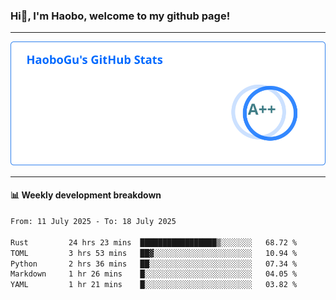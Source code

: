 <!--<h2 align="center"> Hi👋, I'm Haobo, welcome to my github page! </h2>-->
### Hi👋, I'm Haobo, welcome to my github page!
-------

<img href="https://github.com/HaoboGu" src="assets/stats.svg" alt="github stats" /> 

-------

#### 📊 **Weekly development breakdown**
<!--START_SECTION:waka-->

```txt
From: 11 July 2025 - To: 18 July 2025

Rust         24 hrs 23 mins  █████████████████▒░░░░░░░   68.72 %
TOML         3 hrs 53 mins   ██▓░░░░░░░░░░░░░░░░░░░░░░   10.94 %
Python       2 hrs 36 mins   ██░░░░░░░░░░░░░░░░░░░░░░░   07.34 %
Markdown     1 hr 26 mins    █░░░░░░░░░░░░░░░░░░░░░░░░   04.05 %
YAML         1 hr 21 mins    █░░░░░░░░░░░░░░░░░░░░░░░░   03.82 %
```

<!--END_SECTION:waka-->
<!--
backup url: https://github-readme-status-dusky-ten.vercel.app/api?username=HaoboGu&count_private=true&show_icons=true&theme=transparent&border_color=2f80ed
-->
<!--
**HaoboGu/HaoboGu** is a ✨ _special_ ✨ repository because its `README.md` (this file) appears on your GitHub profile.

Here are some ideas to get you started:

- 🔭 I’m currently working on AI-assisted programming tools
- 🌱 I’m currently learning ...
- 👯 I’m looking to collaborate on ...
- 🤔 I’m looking for help with ...
- 💬 Ask me about ...
- 📫 How to reach me: ...
- 😄 Pronouns: ...
- ⚡ Fun fact: ...
-->
